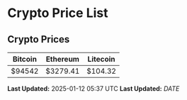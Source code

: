 # Crypto Price List

## Crypto Prices
| Bitcoin | Ethereum | Litecoin |
| ------- | -------- | -------- |
| $94542 | $3279.41 | $104.32 |
**Last Updated:** 2025-01-12 05:37 UTC
**Last Updated:** $DATE$
